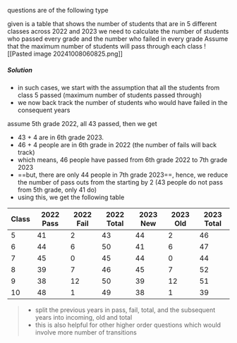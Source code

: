 questions are of the following type

given is a table that shows the number of students that are in 5 different classes across 2022 and 2023
we need to calculate the number of students who passed every grade and the number who failed in every grade
Assume that the maximum number of students will pass through each class
![[Pasted image 20241008060825.png]]

##### Solution
- in such cases, we start with the assumption that all the students from class 5 passed (maximum number of students passed through)
- we now back track the number of students who would have failed in the consequent years

assume 5th grade 2022, all 43 passed, then we get
- 43 + 4 are in 6th grade 2023.
- 46 + 4 people are in 6th grade in 2022 (the number of fails will back track)
- which means, 46 people have passed from 6th grade 2022 to 7th grade 2023
- ==but, there are only 44 people in 7th grade 2023==, hence, we reduce the number of pass outs from the starting by 2 (43 people do not pass from 5th grade, only 41 do)
- using this, we get the following table

| **Class** | **2022 Pass** | **2022 Fail** | **2022 Total** | **2023 New** | **2023 Old** | **2023 Total** |
| --------- | ------------- | ------------- | -------------- | ------------ | ------------ | -------------- |
| 5         | 41            | 2             | 43             | 44           | 2            | 46             |
| 6         | 44            | 6             | 50             | 41           | 6            | 47             |
| 7         | 45            | 0             | 45             | 44           | 0            | 44             |
| 8         | 39            | 7             | 46             | 45           | 7            | 52             |
| 9         | 38            | 12            | 50             | 39           | 12           | 51             |
| 10        | 48            | 1             | 49             | 38           | 1            | 39             |
> - split the previous years in pass, fail, total, and the subsequent years into incoming, old and total
> - this is also helpful for other higher order questions which would involve more number of transitions


